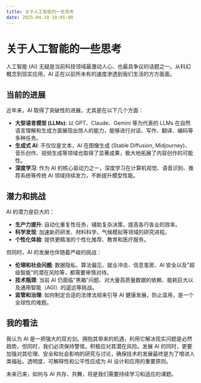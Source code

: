 ```yaml
---
title: 关于人工智能的一些思考
date: 2025.04.10 10:05:00
---
```


# 关于人工智能的一些思考

人工智能 (AI) 无疑是当前科技领域最激动人心、也最具争议的话题之一。从科幻概念到现实应用，AI 正在以前所未有的速度渗透到我们生活的方方面面。

## 当前的进展

近年来，AI 取得了突破性的进展，尤其是在以下几个方面：

*   **大型语言模型 (LLMs)**: 以 GPT、Claude、Gemini 等为代表的 LLMs 在自然语言理解和生成方面展现出惊人的能力，能够进行对话、写作、翻译、编码等多种任务。
*   **生成式 AI**: 不仅仅是文本，AI 在图像生成 (Stable Diffusion, Midjourney)、音乐创作、视频生成等领域也取得了显著成果，极大地拓展了内容创作的可能性。
*   **深度学习**: 作为 AI 的核心驱动力之一，深度学习在计算机视觉、语音识别、推荐系统等传统 AI 领域持续发力，不断提升模型性能。

## 潜力和挑战

AI 的潜力是巨大的：

*   **生产力提升**: 自动化重复性任务，辅助复杂决策，提高各行各业的效率。
*   **科学发现**: 加速新药研发、材料科学、气候模拟等领域的研究进程。
*   **个性化体验**: 提供更精准的个性化推荐、教育和医疗服务。

但同时，AI 的发展也伴随着严峻的挑战：

*   **伦理和社会问题**: 数据隐私、算法偏见、就业冲击、信息茧房、AI 安全以及"超级智能"的潜在风险等，都需要审慎对待。
*   **技术瓶颈**: 当前 AI 仍面临"黑箱"问题、对大量高质量数据的依赖、能耗巨大以及通用智能（AGI）的遥远等挑战。
*   **监管和治理**: 如何制定合适的法律法规来引导 AI 健康发展，防止滥用，是一个全球性的难题。

## 我的看法

我认为 AI 是一把强大的双刃剑。拥抱其带来的机遇，利用它解决现实问题是必然趋势。但同时，我们必须保持警惕，积极应对其潜在风险。发展 AI 的同时，更要加强对其伦理、安全和社会影响的研究与讨论，确保技术的发展最终是为了增进人类福祉。透明度、可解释性和公平性应成为 AI 设计和应用的重要原则。

未来已来，如何与 AI 共存、共舞，将是我们需要持续学习和适应的课题。
